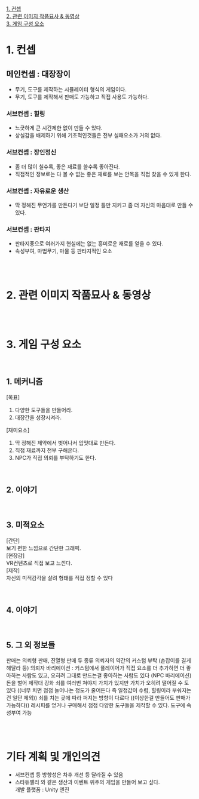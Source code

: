 [1. 컨셉](#1-컨셉)  
[2. 관련 이미지 작품묘사 & 동영상](#2-관련-이미지-작품묘사-&-동영상)  
[3. 게임 구성 요소](#3-게임-구성-요소)

# 1. 컨셉

## 메인컨셉 : 대장장이
- 무기, 도구를 제작하는 시뮬레이터 형식의 게임이다.
- 무기, 도구를 제작해서 판매도 가능하고 직접 사용도 가능하다.

### 서브컨셉 : 힐링
- 느긋하게 큰 시간제한 없이 만들 수 있다.
- 상실감을 배제하기 위해 기초적인것들은 전부 실패요소가 거의 없다.

### 서브컨셉 : 장인정신
- 좀 더 많이 칠수록, 좋은 재료를 쓸수록 좋아진다.
- 직접적인 정보로는 다 볼 수 없는 좋은 재료를 보는 안목을 직접 찾을 수 있게 한다.

### 서브컨셉 : 자유로운 생산
- 딱 정해진 무언가를 만든다기 보단 일정 틀만 지키고 좀 더 자신의 마음대로 만들 수 있다.

### 서브컨셉 : 판타지
- 판타지풍으로 여러가지 현실에는 없는 흥미로운 재료를 얻을 수 있다.
- 속성부여, 마법무기, 마물 등 판타지적인 요소

<br><br>

# 2. 관련 이미지 작품묘사 & 동영상
<br><br>

# 3. 게임 구성 요소

<br>

## 1. 메커니즘

[목표]  
1. 다양한 도구들을 만들어라.
2. 대장간을 성장시켜라.

[재미요소]  
1. 딱 정해진 제약에서 벗어나서 입맛대로 만든다.
2. 직접 재료까지 전부 구해온다.
3. NPC가 직접 의뢰를 부탁하기도 한다.

<br>

## 2. 이야기


<br>

## 3. 미적요소

[간단]  
보기 편한 느낌으로 간단한 그래픽.  
[현장감]  
VR컨텐츠로 직접 보고 느낀다.  
[제작]  
자신의 미적감각을 살려 형태를 직접 정할 수 있다

<br>

## 4. 이야기


<br>

## 5. 그 외 정보들
판매는 의뢰형 판매, 진열형 판매 두 종류
의뢰자의 약간의 커스텀 부탁 (손잡이를 길게 해달라 등)
의뢰자 바리에이션 : 커스텀에서 플레이어가 직접 요소를 더 추가하면 더 좋아하는 사람도 있고, 오히려 그대로 만드는걸 좋아하는 사람도 있다 (NPC 바리에이션)
돈을 벌어 제작대 강화
쇠를 여러번 쳐야지 가치가 있지만 가치가 오히려 떨어질 수 도 있다 ((너무 치면 점점 늘어나는 정도가 줄어든다 즉 일정값이 수렴, 힐링이라 부숴지는건 일단 제외))
쇠를 치는 곳에 따라 퍼지는 방향이 다르다
((이상한걸 만들어도 판매가 가능하다))
레시피를 얻거나 구매해서 점점 다양한 도구들을 제작할 수 있다.
도구에 속성부여 가능

<br><br>

# 기타 계획 및 개인의견
- 서브컨셉 등 방향성은 차후 개선 등 달라질 수 있음  
- 스타듀밸리 와 같은 생산과 이벤트 위주의 게임을 만들어 보고 싶다.  
개발 플랫폼 : Unity 엔진


